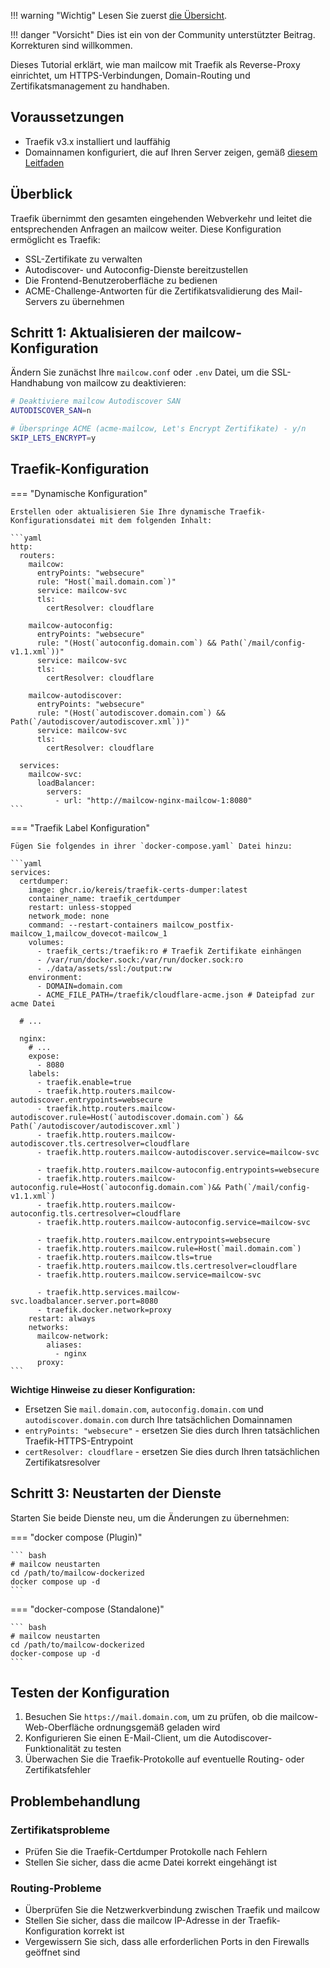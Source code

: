 !!! warning "Wichtig"
    Lesen Sie zuerst [die Übersicht](r_p.md).

!!! danger "Vorsicht"
    Dies ist ein von der Community unterstützter Beitrag. Korrekturen sind willkommen.

Dieses Tutorial erklärt, wie man mailcow mit Traefik als Reverse-Proxy einrichtet, um HTTPS-Verbindungen, Domain-Routing und Zertifikatsmanagement zu handhaben.

## Voraussetzungen

- Traefik v3.x installiert und lauffähig
- Domainnamen konfiguriert, die auf Ihren Server zeigen, gemäß [diesem Leitfaden](https://docs.mailcow.email/getstarted/prerequisite-dns/)

## Überblick

Traefik übernimmt den gesamten eingehenden Webverkehr und leitet die entsprechenden Anfragen an mailcow weiter. Diese Konfiguration ermöglicht es Traefik:

- SSL-Zertifikate zu verwalten
- Autodiscover- und Autoconfig-Dienste bereitzustellen
- Die Frontend-Benutzeroberfläche zu bedienen
- ACME-Challenge-Antworten für die Zertifikatsvalidierung des Mail-Servers zu übernehmen

## Schritt 1: Aktualisieren der mailcow-Konfiguration

Ändern Sie zunächst Ihre `mailcow.conf` oder `.env` Datei, um die SSL-Handhabung von mailcow zu deaktivieren:

```bash
# Deaktiviere mailcow Autodiscover SAN
AUTODISCOVER_SAN=n

# Überspringe ACME (acme-mailcow, Let's Encrypt Zertifikate) - y/n
SKIP_LETS_ENCRYPT=y
```

## Traefik-Konfiguration

=== "Dynamische Konfiguration"

    Erstellen oder aktualisieren Sie Ihre dynamische Traefik-Konfigurationsdatei mit dem folgenden Inhalt:

    ```yaml
    http:
      routers:
        mailcow:
          entryPoints: "websecure"
          rule: "Host(`mail.domain.com`)"
          service: mailcow-svc
          tls:
            certResolver: cloudflare

        mailcow-autoconfig:
          entryPoints: "websecure"
          rule: "(Host(`autoconfig.domain.com`) && Path(`/mail/config-v1.1.xml`))"
          service: mailcow-svc
          tls:
            certResolver: cloudflare

        mailcow-autodiscover:
          entryPoints: "websecure"
          rule: "(Host(`autodiscover.domain.com`) && Path(`/autodiscover/autodiscover.xml`))"
          service: mailcow-svc
          tls:
            certResolver: cloudflare

      services:
        mailcow-svc:
          loadBalancer:
            servers:
              - url: "http://mailcow-nginx-mailcow-1:8080"
    ```

=== "Traefik Label Konfiguration"

    Fügen Sie folgendes in ihrer `docker-compose.yaml` Datei hinzu:

    ```yaml
    services:
      certdumper:
        image: ghcr.io/kereis/traefik-certs-dumper:latest
        container_name: traefik_certdumper
        restart: unless-stopped
        network_mode: none
        command: --restart-containers mailcow_postfix-mailcow_1,mailcow_dovecot-mailcow_1
        volumes:
          - traefik_certs:/traefik:ro # Traefik Zertifikate einhängen
          - /var/run/docker.sock:/var/run/docker.sock:ro
          - ./data/assets/ssl:/output:rw
        environment:
          - DOMAIN=domain.com
          - ACME_FILE_PATH=/traefik/cloudflare-acme.json # Dateipfad zur acme Datei

      # ...

      nginx:
        # ...
        expose:
          - 8080
        labels:
          - traefik.enable=true
          - traefik.http.routers.mailcow-autodiscover.entrypoints=websecure
          - traefik.http.routers.mailcow-autodiscover.rule=Host(`autodiscover.domain.com`) && Path(`/autodiscover/autodiscover.xml`)
          - traefik.http.routers.mailcow-autodiscover.tls.certresolver=cloudflare
          - traefik.http.routers.mailcow-autodiscover.service=mailcow-svc

          - traefik.http.routers.mailcow-autoconfig.entrypoints=websecure
          - traefik.http.routers.mailcow-autoconfig.rule=Host(`autoconfig.domain.com`)&& Path(`/mail/config-v1.1.xml`)
          - traefik.http.routers.mailcow-autoconfig.tls.certresolver=cloudflare
          - traefik.http.routers.mailcow-autoconfig.service=mailcow-svc

          - traefik.http.routers.mailcow.entrypoints=websecure
          - traefik.http.routers.mailcow.rule=Host(`mail.domain.com`)
          - traefik.http.routers.mailcow.tls=true
          - traefik.http.routers.mailcow.tls.certresolver=cloudflare
          - traefik.http.routers.mailcow.service=mailcow-svc

          - traefik.http.services.mailcow-svc.loadbalancer.server.port=8080
          - traefik.docker.network=proxy
        restart: always
        networks:
          mailcow-network:
            aliases:
              - nginx
          proxy:
    ```

**Wichtige Hinweise zu dieser Konfiguration:**

- Ersetzen Sie `mail.domain.com`, `autoconfig.domain.com` und `autodiscover.domain.com` durch Ihre tatsächlichen Domainnamen
- `entryPoints: "websecure"` - ersetzen Sie dies durch Ihren tatsächlichen Traefik-HTTPS-Entrypoint
- `certResolver: cloudflare` - ersetzen Sie dies durch Ihren tatsächlichen Zertifikatsresolver

## Schritt 3: Neustarten der Dienste

Starten Sie beide Dienste neu, um die Änderungen zu übernehmen:

=== "docker compose (Plugin)"

    ``` bash
    # mailcow neustarten
    cd /path/to/mailcow-dockerized
    docker compose up -d
    ```

=== "docker-compose (Standalone)"

    ``` bash
    # mailcow neustarten
    cd /path/to/mailcow-dockerized
    docker-compose up -d
    ```

## Testen der Konfiguration

1. Besuchen Sie `https://mail.domain.com`, um zu prüfen, ob die mailcow-Web-Oberfläche ordnungsgemäß geladen wird
2. Konfigurieren Sie einen E-Mail-Client, um die Autodiscover-Funktionalität zu testen
3. Überwachen Sie die Traefik-Protokolle auf eventuelle Routing- oder Zertifikatsfehler

## Problembehandlung

### Zertifikatsprobleme

- Prüfen Sie die Traefik-Certdumper Protokolle nach Fehlern
- Stellen Sie sicher, dass die acme Datei korrekt eingehängt ist

### Routing-Probleme

- Überprüfen Sie die Netzwerkverbindung zwischen Traefik und mailcow
- Stellen Sie sicher, dass die mailcow IP-Adresse in der Traefik-Konfiguration korrekt ist
- Vergewissern Sie sich, dass alle erforderlichen Ports in den Firewalls geöffnet sind
